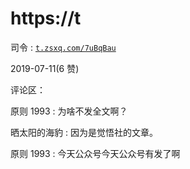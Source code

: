# https://t

司令 : [`t.zsxq.com/7uBqBau`](https://t.zsxq.com/7uBqBau)

2019-07-11(6 赞)

评论区：

原则 1993 : 为啥不发全文啊？

晒太阳的海豹 : 因为是觉悟社的文章。

原则 1993 : 今天公众号今天公众号有发了啊